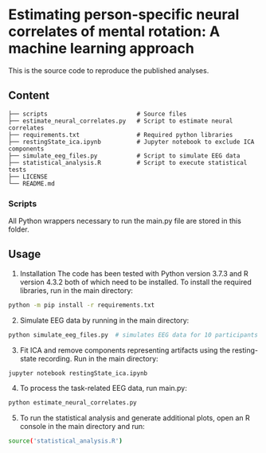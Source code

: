 # Estimating person-specific neural correlates of mental rotation: A machine learning approach
This is the source code to reproduce the published analyses.

## Content   
    ├── scripts                         # Source files
    ├── estimate_neural_correlates.py   # Script to estimate neural correlates
    ├── requirements.txt                # Required python libraries
    ├── restingState_ica.ipynb          # Jupyter notebook to exclude ICA components
    ├── simulate_eeg_files.py           # Script to simulate EEG data
    ├── statistical_analysis.R          # Script to execute statistical tests
    ├── LICENSE
    └── README.md

### Scripts
All Python wrappers necessary to run the main.py file are stored in this folder.

## Usage
1. Installation
The code has been tested with Python version 3.7.3 and R version 4.3.2 both of which need to be installed. To install the required libraries, run in the main directory:
```sh
python -m pip install -r requirements.txt
```

2. Simulate EEG data by running in the main directory:
```sh
python simulate_eeg_files.py  # simulates EEG data for 10 participants
```

3. Fit ICA and remove components representing artifacts using the resting-state recording. Run in the main directory:
```sh
jupyter notebook restingState_ica.ipynb
```

4. To process the task-related EEG data, run main.py:
```sh
python estimate_neural_correlates.py
```

5. To run the statistical analysis and generate additional plots, open an R console in the main directory and run:
```sh
source('statistical_analysis.R')
```
